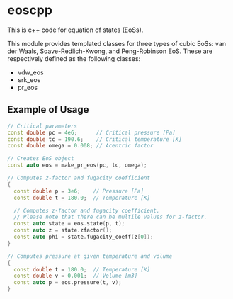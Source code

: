 # eoscpp

This is c++ code for equation of states (EoSs).

This module provides templated classes for three types of cubic EoSs: van der Waals, Soave-Redlich-Kwong, and Peng-Robinson EoS. These are respectively defined as the following classes:

- vdw_eos
- srk_eos
- pr_eos

## Example of Usage

```cpp
// Critical parameters
const double pc = 4e6;      // Critical pressure [Pa]
const double tc = 190.6;    // Critical temperature [K]
const double omega = 0.008; // Acentric factor

// Creates EoS object
const auto eos = make_pr_eos(pc, tc, omega);

// Computes z-factor and fugacity coefficient
{
  const double p = 3e6;    // Pressure [Pa]
  const double t = 180.0;  // Temperature [K]

  // Computes z-factor and fugacity coefficient.
  // Please note that there can be multile values for z-factor.
  const auto state = eos.state(p, t);
  const auto z = state.zfactor();
  const auto phi = state.fugacity_coeff(z[0]);
}

// Computes pressure at given temperature and volume
{
  const double t = 180.0;  // Temperature [K]
  const double v = 0.001;  // Volume [m3]
  const auto p = eos.pressure(t, v);
}
```
